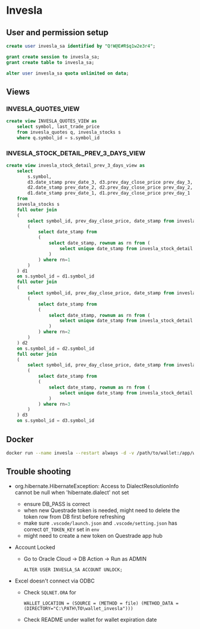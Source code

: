 # Invesla

## User and permission setup

```SQL
create user invesla_sa identified by "Q!W@E#R$q1w2e3r4";

grant create session to invesla_sa;
grant create table to invesla_sa;

alter user invesla_sa quota unlimited on data;
```

## Views

### INVESLA_QUOTES_VIEW

```SQL
create view INVESLA_QUOTES_VIEW as
    select symbol, last_trade_price
    from invesla_quotes q, invesla_stocks s
    where q.symbol_id = s.symbol_id
```

### INVESLA_STOCK_DETAIL_PREV_3_DAYS_VIEW

```SQL
create view invesla_stock_detail_prev_3_days_view as
    select
        s.symbol,
        d3.date_stamp prev_date_3, d3.prev_day_close_price prev_day_3, 
        d2.date_stamp prev_date_2, d2.prev_day_close_price prev_day_2, 
        d1.date_stamp prev_date_1, d1.prev_day_close_price prev_day_1
    from
    invesla_stocks s
    full outer join
    (
        select symbol_id, prev_day_close_price, date_stamp from invesla_stock_detail where date_stamp in
        (
            select date_stamp from
            (
                select date_stamp, rownum as rn from (
                    select unique date_stamp from invesla_stock_detail order by date_stamp desc fetch first 3 rows only
                )
            ) where rn=1
        )
    ) d1
    on s.symbol_id = d1.symbol_id
    full outer join
    (
        select symbol_id, prev_day_close_price, date_stamp from invesla_stock_detail where date_stamp in
        (
            select date_stamp from
            (
                select date_stamp, rownum as rn from (
                    select unique date_stamp from invesla_stock_detail order by date_stamp desc fetch first 3 rows only
                )
            ) where rn=2
        )
    ) d2
    on s.symbol_id = d2.symbol_id
    full outer join
    (
        select symbol_id, prev_day_close_price, date_stamp from invesla_stock_detail where date_stamp in
        (
            select date_stamp from
            (
                select date_stamp, rownum as rn from (
                    select unique date_stamp from invesla_stock_detail order by date_stamp desc fetch first 3 rows only
                )
            ) where rn=3
        )
    ) d3
    on s.symbol_id = d3.symbol_id
```

## Docker

```bash
docker run --name invesla --restart always -d -v /path/to/wallet:/app/wallet -e ORACLE_DB_WALLET_PATH=/app/wallet wangxiaohu/invesla:$VERSION
```

## Trouble shooting

- org.hibernate.HibernateException: Access to DialectResolutionInfo cannot be null when 'hibernate.dialect' not set

  - ensure DB_PASS is correct
  - when new Questrade token is needed, might need to delete the token row from DB first before refreshing
  - make sure `.vscode/launch.json` and `.vscode/setting.json` has correct `QT_TOKEN_KEY` set in `env`
  - might need to create a new token on Questrade app hub

- Account Locked

  - Go to Oracle Cloud -> DB Action -> Run as ADMIN
  
    ```
    ALTER USER INVESLA_SA ACCOUNT UNLOCK;
    ```

- Excel doesn't connect via ODBC

  - Check `SQLNET.ORA` for
  
    ```
    WALLET_LOCATION = (SOURCE = (METHOD = file) (METHOD_DATA = (DIRECTORY="C:\PATH\TO\wallet_invesla")))
    ```
    
  - Check README under wallet for wallet expiration date
